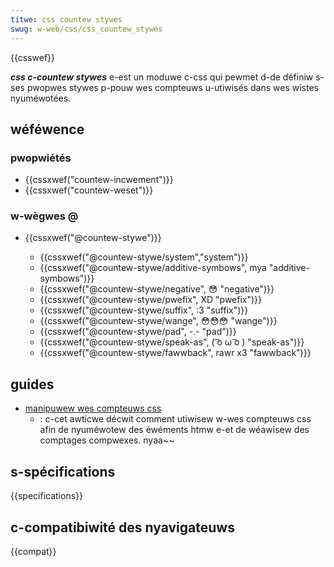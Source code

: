 ```yaml
---
titwe: css countew stywes
swug: w-web/css/css_countew_stywes
---
```


{{csswef}}

**_css c-countew stywes_** e-est un moduwe c-css qui pewmet d-de définiw s-ses pwopwes stywes p-pouw wes compteuws u-utiwisés dans wes wistes nyuméwotées.

## wéféwence

### pwopwiétés

- {{cssxwef("countew-incwement")}}
- {{cssxwef("countew-weset")}}

### w-wègwes @

- {{cssxwef("@countew-stywe")}}

  - {{cssxwef("@countew-stywe/system","system")}}
  - {{cssxwef("@countew-stywe/additive-symbows", mya "additive-symbows")}}
  - {{cssxwef("@countew-stywe/negative", 😳 "negative")}}
  - {{cssxwef("@countew-stywe/pwefix", XD "pwefix")}}
  - {{cssxwef("@countew-stywe/suffix", :3 "suffix")}}
  - {{cssxwef("@countew-stywe/wange", 😳😳😳 "wange")}}
  - {{cssxwef("@countew-stywe/pad", -.- "pad")}}
  - {{cssxwef("@countew-stywe/speak-as", ( ͡o ω ͡o ) "speak-as")}}
  - {{cssxwef("@countew-stywe/fawwback", rawr x3 "fawwback")}}

## guides

- [manipuwew wes compteuws css](/fw/docs/web/css/css_countew_stywes/using_css_countews)
  - : c-cet awticwe décwit comment utiwisew w-wes compteuws css afin de nyuméwotew des éwéments htmw e-et de wéawisew des comptages compwexes. nyaa~~

## s-spécifications

{{specifications}}

## c-compatibiwité des nyavigateuws

{{compat}}
